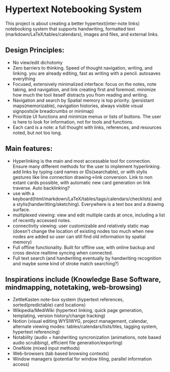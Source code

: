 # Hypertext Notebooking System

This project is about creating a better hypertext(inter-note links) notebooking system that supports handwriting, formatted text (markdown/LaTeX/tables/calendars), images and files, and external links.

## Design Principles:
- No view/edit dichotomy
- Zero barriers to thinking. Speed of thought navigation, writing, and linking.  you are already editing, fast as writing with a pencil. autosaves everything
- Focused, extensively minimalized interface: focus on the notes, note taking, and navigation, and link creating first and foremost. minimize how much the tool iteself distracts you from reading and writing.
- Navigation and search by Spatial memory is top priority. (persistant maps(memorizable), navigation histories, always visible visual signposts(ie breadcrumbs or minimap)
- Prioritize UI functions and minimize menus or lists of buttons.  The user is here to look for information, not for tools and functions.
- Each card is a note: a full thought with links, references, and resources noted, but not too long.


## Main features:
- Hyperlinking is the main and most accessable tool for connection.  Ensure many different methods for the user to implement hyperlinking. add links by typing card names or IDs(searchable), or with stylis gestures like line connection drawing->link conversion.  Link to non extant cards possible, with automatic new card generation on link traverse.  Auto backlinking?
- use with a keyboard(html/markdown/LaTeX/tables/tags/calendars/checklists) and a stylis(handwritting/sketching). Everywhere is a text box and a drawing surface.
- multiplexed viewing: view and edit multiple cards at once, including a list of recently accessed notes.
- connectivity viewing: user customizable and relatively static map (doesn't change the location of existing nodes too much when new nodes are added so user can still find old information by spatial memory)
- Full offline functionality.  Built for offline use, with online backup and cross device realtime syncing when connected.
- Full text search (and handwriting eventually by handwriting recognition and maybe some kind of stroke match searching?)


## Inspirations include (Knowledge Base Software, mindmapping, notetaking, web-browsing)
- ZettleKasten note-box system (hypertext references, sorted(predictable) card locations)
- Wikipedia/MediWiki (hypertext linking, quick page generation, templating, version history/change tracking)
- Notion (visual editing WYSIWYG, project management, calendar, alternate viewing modes: tables/calendars/lists/tiles, tagging system, hypertext referencing)
- Notability (audio + handwriting syncronization (animations, note based audio scrubbing), efficient file generation/exporting)
- OneNote (mixed input methods)
- Web-browsers (tab based browsing contexts)
- Window managers (potential for window tiling, parallel information access)
